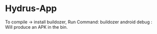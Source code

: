 # Hydrus-App

To compile -> install buildozer, Run Command: buildozer android debug : Will produce an APK in the bin.

